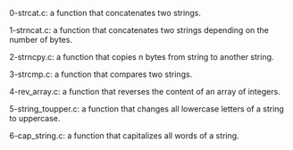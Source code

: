 0-strcat.c: a function that concatenates two strings.

1-strncat.c: a function that concatenates two strings depending on the number of bytes.

2-strncpy.c: a function that copies n bytes from string to another string.

3-strcmp.c: a function that compares two strings.

4-rev_array.c: a function that reverses the content of an array of integers.

5-string_toupper.c: a function that changes all lowercase letters of a string to uppercase.

6-cap_string.c: a function that capitalizes all words of a string.
